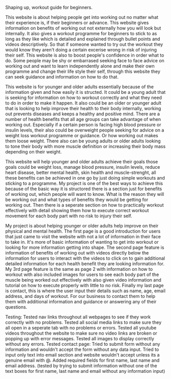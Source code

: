 Shaping up, workout guide for beginners.

This website is about helping people get into working out no matter what their experience is, if their beginners or advance. This website gives information on benefits of working out not externally how you will look but internally. It also gives a workout programme for beginners to stick to as long as they like which is detailed and explained through bullet points and videos descriptively. So that if someone wanted to try out the workout they would know they aren't doing a certain excerise wrong in risk of injuring their self. This website is also to boost people's confidence in order what to do. Some people may be shy or embarrased seeking face to face advice on working out and want to learn independently alone and make their own programme and change their life style their self, through this website they can seek guidance and information on how to do that.

This website is for younger and older adults essentially because of the information given and how easily it is structed. It could be a young adult that is seeking for information on how to workout correctly and what they need to do in order to make it happen. It also could be an older or younger adult that is looking to help improve their health to their body internally, working out prevents diseases and keeps a healthy and positive mind. There are a number of health benefits that all age groups can take advantage of when working out. Especially if a certain person is facing high blood pressure or insulin levels, their also could be overweight people seeking for advice on a weight loss workout programme or guidance. Or how working out makes them loose weight. There also can be young adults or older adults looking to tone their body with more muscle definition or increasing their body mass depending on their weight. 

This website will help younger and older adults achieve their goals those goals could be weight loss, manage blood pressure, insulin levels, reduce heart disease, better mental health, skin health and muscle-strenght, all these benefits can be achieved in one go by just doing simple workouts and sticking to a programme. My project is one of the best ways to achieve this because of the basic way it is structored there is a section just for benefits of working out, which people will want to know. What is the reason they will be working out and what types of benefits they would be getting for working out. Then there is a seperate section on how to practically workout effectively with detail showing them how to execute correct workout movement for each body part with no risk to injury their self. 

My project is about helping younger or older adults help improve on their physical and mental health. The first page is a good introduction for users that just came to visit the website with not a lot of information in their face to take in. It's more of basic information of wanting to get into workout or looking for more information getting into shape. The second page feature is information of benefits of working out with videos directly below the information for users to interact with the videos to click on to gain additional detailed information for each health benefit they are looking information for. My 3rd page feature is the same as page 2 with information on how to workout with also included images for users to see each body part of the muscle being worked out effectively with also given video information and tutorial on how to execute properly with little to no risk. Finally my last page is contact, this is where the user input their details such as name, age, email address, and days of workout. For our business to contact them to help them with additional information and guidance or answering any of their questions.

Testing:
Tested nav links throughout all webpages to see if they work correctly with no problems. 
Tested all social media links to make sure they all open in a seperate tab with no problems or errors.
Tested all youtube videos throughout the website to make sure no video links are broken or popping up with error messages.
Tested all images to display correctly without any errors. 
Tested contact page:
Tried to submit form without any information and wouldn't accept the form without any data input. 
Tried to input only text into email section and website wouldn't accept unless its a genuine email with @.
Added required fields for first name, last name and email address. (tested by trying to submit information without one of the text boxes for first name, last name and email without any information input)











